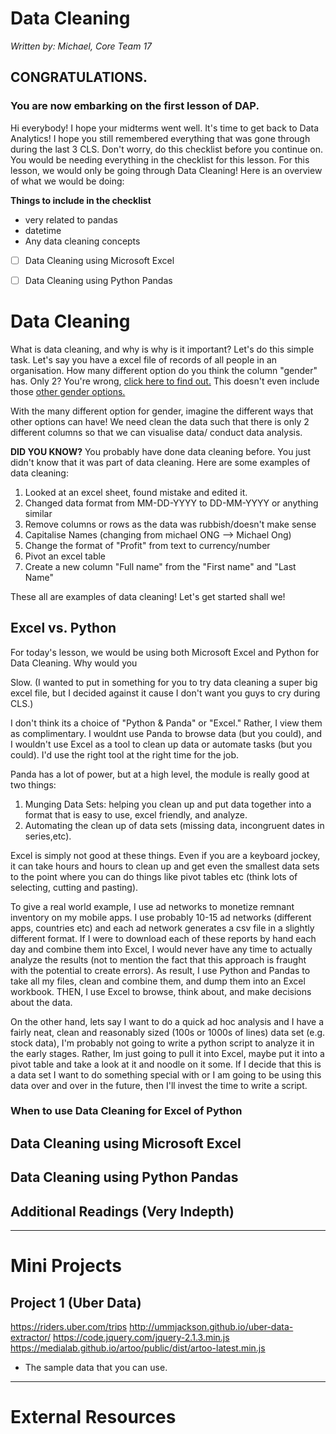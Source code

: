 # Data Cleaning
*Written by: Michael, Core Team 17*

## CONGRATULATIONS. 
### You are now embarking on the first lesson of DAP.
Hi everybody! I hope your midterms went well. It's time to get back to Data Analytics! I hope you still remembered everything that was gone through during the last 3 CLS. Don't worry, do this checklist before you continue on. You would be needing everything in the checklist for this lesson. For this lesson, we would only be going through Data Cleaning! Here is an overview of what we would be doing: 

**Things to include in the checklist**
- very related to pandas
- datetime
- Any data cleaning concepts

- [ ] Data Cleaning using Microsoft Excel
- [ ] Data Cleaning using Python Pandas


# Data Cleaning
What is data cleaning, and why is why is it important? Let's do this simple task. Let's say you have a excel file of records of all people in an organisation. How many different option do you think the column "gender" has. Only 2? You're wrong, [click here to find out.](https://docs.google.com/a/smu.edu.sg/spreadsheets/d/1z3YoRri8JAz1q3JPFp6x1S2vs3AcTZ_Yc--wSLUwO1A/edit?usp=sharing) This doesn't even include those [other gender options.](http://www.telegraph.co.uk/technology/facebook/10930654/Facebooks-71-gender-options-come-to-UK-users.html)

With the many different option for gender, imagine the different ways that other options can have! We need clean the data such that there is only 2 different columns so that we can visualise data/ conduct data analysis. 

**DID YOU KNOW?** You probably have done data cleaning before. You just didn't know that it was part of data cleaning. Here are some examples of data cleaning:

1. Looked at an excel sheet, found mistake and edited it.
2. Changed data format from MM-DD-YYYY to DD-MM-YYYY or anything similar
3. Remove columns or rows as the data was rubbish/doesn't make sense
4. Capitalise Names (changing from michael ONG --> Michael Ong)
5. Change the format of "Profit" from text to currency/number 
6. Pivot an excel table
7. Create a new column "Full name" from the "First name" and "Last Name"

These all are examples of data cleaning! Let's get started shall we!


## Excel vs. Python
For today's lesson, we would be using both Microsoft Excel and Python for Data Cleaning. Why would you


Slow. (I wanted to put in something for you to try data cleaning a super big excel file, but I decided against it cause I don't want you guys to cry during CLS.)

I don't think its a choice of "Python & Panda" or "Excel." Rather, I view them as complimentary. I wouldnt use Panda to browse data (but you could), and I wouldn't use Excel as a tool to clean up data or automate tasks (but you could). I'd use the right tool at the right time for the job. 

Panda has a lot of power, but at a high level, the module is really good at two things:
1) Munging Data Sets: helping you clean up and put data together into a format that is easy to use, excel friendly, and analyze. 
2) Automating the clean up of data sets (missing data, incongruent dates in series,etc).

Excel is simply not good at these things. Even if you are a keyboard jockey, it can take hours and hours to clean up and get even the smallest data sets to the point where you can do things like pivot tables etc (think lots of selecting, cutting and pasting). 

To give a real world example, I use ad networks to monetize remnant inventory on my mobile apps. I use probably 10-15 ad networks (different apps, countries etc) and each ad network generates a csv file in a slightly different format. If I were to download each of these reports by hand each day and combine them into Excel, I would never have any time to actually analyze the results (not to mention the fact that this approach is fraught with the potential to create errors).  As result, I use Python and Pandas to take all my files, clean and combine them, and dump them into an Excel workbook.  THEN, I use Excel to browse, think about, and make decisions about the data. 

On the other hand, lets say I want to do a quick ad hoc analysis and I have a fairly neat, clean and reasonably sized (100s or 1000s of lines) data set (e.g. stock data), I'm probably not going to write a python script to analyze it in the early stages. Rather, Im just going to pull it into Excel, maybe put it into a pivot table and take a look at it and noodle on it some. If I decide that this is a data set I want to do something special with or I am going to be using this data over and over in the future, then I'll invest the time to write a script.

### When to use Data Cleaning for Excel of Python

## Data Cleaning using Microsoft Excel

## Data Cleaning using Python Pandas

## Additional Readings (Very Indepth)


---

# Mini Projects
## Project 1 (Uber Data)
https://riders.uber.com/trips
http://ummjackson.github.io/uber-data-extractor/
https://code.jquery.com/jquery-2.1.3.min.js
https://medialab.github.io/artoo/public/dist/artoo-latest.min.js

- The sample data that you can use.


---


# External Resources
